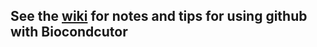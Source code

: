
## See the <a href="https://github.com/Bioconductor/githubCribsheet/wiki">wiki</a> for notes and tips for using github with Biocondcutor

<!--
Every bioc/fhcrc project (including this one, the githubCribsheet) is a separate repository maintained under 

   https://github.com/Bioconductor
   
### Create your own project (aka repository, or 'repo'):

 * Register as a user:  https://github.com/signup/free
 * Send an email to pshannon AT fhcrc.org so that I can give you permissions to create your repo under Bioconductor.
 * Go to https://github.com/Bioconductor.  Sign in.
 * Create your new repo by clicking on the leftmost of the three buttons you will find at the top right corner of the page. 
 It has a '+' on it.
 * This takes you to a new page where you will be asked to name your project.
 * On this same page you can edit your repo's <b>README.md</b> which (like this file you are currently reading) records the central documentation for your project.
 * Save your changes to README.md by clicking on the <b>Commit Changes</b> button found at the bottom right corner of the page.

### Setup your computer for git 
  * <code>git config --global user.name  "your.github.account.name"
  * <code>git config --global user.email "you@place.com"</code>
  * configure the <b>credential.helper</b>. Alas, this step differs by operating system because passwords are saved in different ways on osx, linux and windows.   Please get the right instructions for your computer at https://help.github.com/articles/set-up-git
 

### Clone the project onto your own computer

 * cd toSomeDirectoryOfYourChoice
 * <code> git clone https://github.com/Bioconductor/githubCribsheet.git</code> with these results
     * a <b>local repo</b> is created 
     * a <b>working copy</b> is created
     * thus <b>three</b> versions of the code exist

### Using SSH keys
 * If you want to use ssh keys instead of https to connect, see this guide: https://help.github.com/articles/generating-ssh-keys
 * The command to clone the project is then <code>git clone git@github.com:Bioconductor/githubCribsheet.git</code>

### Overview of basic operations

 * Making changes to your <b>working copy</b> propagate them to <b>BOTH</b> of your repos:
    * Add some text to REAMDE.md, whose contents you originall created at the github website
    * git diff README.md will report differences between your <b>local repo</b> and your <b>working copy</b>
    * update the <b>local repo</b>:  
        <code> git commit -m "added one line, modifying my local working copy" README.md</code>
    * update <b>github</b>: 
        <code> git push</code>
    * make sure your <b>local repo</b> and <b>working copy</b> have a record of the update 
      you just did to the <b>github repo</b>:   <code>git pull</code>

  
### Add a user to your project

 * The new user needs a github login id
 * From the project home page, click the <b>Admin</b> button
 * Click the <b>Teams</b> button
 * Click the <b>Owners</b> button
 * Enter the new user's github id

### From SVN to git and back ??

Does this work? Who knows.

I explored git / svn a little last night. It seems there is 'git svn'
(separate from git but widely available), and that steps might be

1. Make a repository on github, e.g., http://github.com/mtmorgan/test

2. clone the svn repository locally

  git svn clone \
      https://hedgehog.fhcrc.org/bioconductor/trunk/madman/Rpacks/graph
	  
This pulls in all the revision history but I think instead it might
make sense to limit that (e.g., to the last time the version was
bumped during a release) by making a directory, initiating a git
repository, fetching a particular revision from svn, and then rebasing
to the current version
	  
    mkdir graph && cd graph
      git svn init \
          https://hedgehog.fhcrc.org/bioconductor/trunk/madman/Rpacks/graph
    git svn fetch -r64680
	git svn rebase
				  
and then I see
				  
	$ git log --oneline
	4aea3d4 The following previously deprecated functions have been made
	b11e47e bumped version numbers after creating 2.10 branch
				  
3. add information about the git repository

    git remote add origin \
	    http://github.com/Bioconductor-mentored/graph.git
		
4. push the svn clone to github

    git push -u origin master
  
this gets us a github repository with a snapshot of our svn; my
handiwork is at
  
    https://github.com/mtmorgan/test
	
We could then git going on all of our revisions and finally...
	
5. When done and ready to send back to Bioconductor's svn tree
	
	git svn dcommit 

-->
